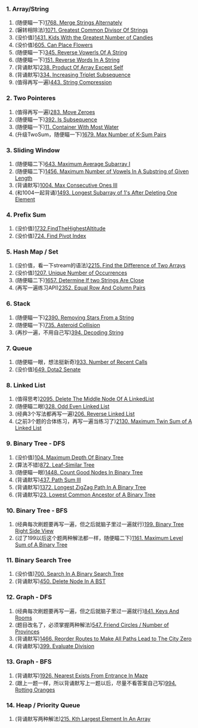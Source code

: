 ### 1. Array/String

1.  (随便瞄一下)[1768. Merge Strings Alternately](https://github.com/yuchenwang2011/Java-Practice/blob/master/1500-1800/1768.MergeStringsAlternately)
2.  (辗转相除法)[1071. Greatest Common Divisor Of Strings](https://github.com/yuchenwang2011/Java-Practice/blob/master/901-1200/1001-1050/1071.GreatestCommonDivisorOfStrings)
3.  (没价值)[1431. Kids With the Greatest Number of Candies](https://github.com/yuchenwang2011/Java-Practice/blob/master/1200-1500/1400-1450/1431.KidsWithTheGreatestNumberOfCandies)
4.   (没价值)[605. Can Place Flowers](https://github.com/yuchenwang2011/Java-Practice/blob/master/601-900/601-650/605.CanPlaceFlowers)
5.   (随便瞄一下)[345. Reverse Vowerls Of A String](https://github.com/yuchenwang2011/Java-Practice/blob/master/301-600/301-350/345.ReverseVowelsOfAString.java)
6.   (随便瞄一下)[151. Reverse Words In A String](https://github.com/yuchenwang2011/Java-Practice/blob/master/1-300/151-200/151.ReverseWordsInAString.java)
7.   (背诵默写)[238. Product Of Array Except Self](https://github.com/yuchenwang2011/Java-Practice/blob/master/1-300/201-250/238.ProductOfArrayExceptSelf.java)
8.   (背诵默写)[334. Increasing Triplet Subsequence](https://github.com/yuchenwang2011/Java-Practice/blob/master/301-600/301-350/334.IncreasingTripletSubsequence.java)
9.   (值得再写一遍)[443. String Compression](https://github.com/yuchenwang2011/Java-Practice/blob/master/301-600/401-450/443.StringCompression)

### 2. Two Pointeres
1.  (值得再写一遍)[283. Move Zeroes](https://github.com/yuchenwang2011/Java-Practice/blob/master/1-300/251-300/283.MoveZeroes.java)
2.  (随便瞄一下)[392. Is Subsequence](https://github.com/yuchenwang2011/Java-Practice/blob/master/301-600/351-400/392.IsSubsequence)
3.  (随便瞄一下)[11. Container With Most Water](https://github.com/yuchenwang2011/Java-Practice/blob/master/1-300/1-50/11.ContainerWIthMostWater.java)
4.  (升级TwoSum，随便瞄一下)[1679. Max Number of K-Sum Pairs](https://github.com/yuchenwang2011/Java-Practice/blob/master/1500-1800/1650-1700/1679.MaxNumberOfK-SumPairs)

### 3. Sliding Window
1.  (随便瞄二下)[643. Maximum Average Subarray I](https://github.com/yuchenwang2011/Java-Practice/blob/master/601-900/601-650/643.MaximumAverageSubarrayI)
2.  (随便瞄二下)[1456. Maximum Number of Vowels In A Substring of Given Length](https://github.com/yuchenwang2011/Java-Practice/blob/master/1200-1500/1450-1500/1456.MaximumNumberOfVowelsInASubstringOfGivenLength)
3.  (背诵默写)[1004. Max Consecutive Ones III](https://github.com/yuchenwang2011/Java-Practice/blob/master/901-1200/1001-1050/1004.MaxConsecutiveOnesIII)
4.  (和1004一起背诵)[1493. Longest Subarray of 1's After Deleting One Element](https://github.com/yuchenwang2011/Java-Practice/blob/master/1200-1500/1450-1500/1493.LongestSubarrayof1sAfterDeletingOneElement)

### 4. Prefix Sum
1.  (没价值)[1732.FindTheHighestAltitude](https://github.com/yuchenwang2011/Java-Practice/blob/master/1500-1800/1700-1750/1732.FindTheHighestAltitude)
2.  (没价值)[724. Find Pivot Index](https://github.com/yuchenwang2011/Java-Practice/blob/master/601-900/700-750/724.FindPivotIndex)

### 5. Hash Map / Set
1.  (没价值，看一下stream的语法)[2215. Find the Difference of Two Arrays](https://github.com/yuchenwang2011/Java-Practice/blob/master/2100-2400/2200-2250/2215.FindTheDifferenceOfTwoArrays)
2.  (没价值)[1207. Unique Number of Occurrences](https://github.com/yuchenwang2011/Java-Practice/blob/master/1200-1500/1200-1250/1207.UniqueNumberOfOccurrences)
3.  (随便瞄二下)[1657. Determine If two Strings Are Close](https://github.com/yuchenwang2011/Java-Practice/blob/master/1500-1800/1650-1700/1657.DetermineIfTwoStringsAreClose)
4.  (再写一遍练习API)[2352. Equal Row And Column Pairs](https://github.com/yuchenwang2011/Java-Practice/blob/master/2100-2400/2350-2400/2352.EqualRowAndColumnPairs)

### 6. Stack
1.  (随便瞄一下)[2390. Removing Stars From a String](https://github.com/yuchenwang2011/Java-Practice/blob/master/2100-2400/2350-2400/2390.RemovingStarsFromAString)
2.  (随便瞄一下)[735. Asteroid Collision](https://github.com/yuchenwang2011/Java-Practice/blob/master/601-900/700-750/735.AsteroidCollision)
3.  (再抄一遍，不用自己写)[394. Decoding String](https://github.com/yuchenwang2011/Java-Practice/blob/master/301-600/351-400/394.DecodingString)

### 7. Queue
1.  (随便瞄一眼，想法挺新奇)[933. Number of Recent Calls](https://github.com/yuchenwang2011/Java-Practice/blob/master/901-1200/901-950/933.NumberOfRecentCalls)
2.  (没价值)[649. Dota2 Senate](https://github.com/yuchenwang2011/Java-Practice/blob/master/601-900/601-650/649.Dota2Senate)

### 8. Linked List
1.  (值得思考)[2095. Delete The Middle Node Of A LinkedList](https://github.com/yuchenwang2011/Java-Practice/blob/master/1800-2100/2050-2100/2095.DeleteTheMiddleNodeOfALinkedList)
2.  (随便瞄二眼)[328. Odd Even Linked List](https://github.com/yuchenwang2011/Java-Practice/blob/master/301-600/301-350/328.OddEvenLInkedList.java)
3.  (经典3个写法都再写一遍)[206. Reverse Linked List](https://github.com/yuchenwang2011/Java-Practice/blob/master/1-300/201-250/206.ReverseLinkedList.java)
4.  (之前3个题的合体练习，再写一遍当练习了)[2130. Maximum Twin Sum of A Linked List](https://github.com/yuchenwang2011/Java-Practice/blob/master/2100-2400/2100-2150/2130.MaximumTwinSumOfALinkedList)

### 9. Binary Tree - DFS
1.  (没价值)[104. Maximum Depth Of Binary Tree](https://github.com/yuchenwang2011/Java-Practice/blob/master/1-300/101-150/104.MaximumDepthOfBinaryTree.java)
2.  (算法不错)[872. Leaf-Similar Tree](https://github.com/yuchenwang2011/Java-Practice/blob/master/601-900/850-900/872.Leaf-SimilarTrees)
3.  (随便瞄一眼)[1448. Count Good Nodes In Binary Tree](https://github.com/yuchenwang2011/Java-Practice/blob/master/1200-1500/1400-1450/1448.CountGoodNodesInBinaryTree)
4.  (背诵默写)[437. Path Sum III](https://github.com/yuchenwang2011/Java-Practice/blob/master/301-600/401-450/437.PathSumIII)
5.  (背诵默写)[1372. Longest ZigZag Path In A Binary Tree](https://github.com/yuchenwang2011/Java-Practice/blob/master/1200-1500/1350-1400/1372.LongestZigZagPathInABinaryTree)
6.  (背诵默写)[23. Lowest Common Ancestor of A Binary Tree](https://github.com/yuchenwang2011/Java-Practice/blob/master/1-300/201-250/236.LowestCommonAncestorOfABinaryTree.java)

### 10. Binary Tree - BFS
1.  (经典每次刷题要再写一遍，但之后就脑子里过一遍就行)[199. Binary Tree Right Side View](https://github.com/yuchenwang2011/Java-Practice/blob/master/1-300/151-200/199.BinaryTreeRightSideView.java)
2.  (过了199以后这个题两种解法都一样，随便瞄二下)[1161. Maximum Level Sum of A Binary Tree](https://github.com/yuchenwang2011/Java-Practice/blob/master/901-1200/1150-1200/1161.MaximumLevelSumOfABinaryTree.java)

### 11. Binary Search Tree
1.  (没价值)[700. Search In A Binary Search Tree](https://github.com/yuchenwang2011/Java-Practice/blob/master/601-900/700-750/700.SearchInABinarySearchTree)
2.  (背诵默写)[450. Delete Node In A BST](https://github.com/yuchenwang2011/Java-Practice/blob/master/301-600/401-450/450.DeleteNodeInABST.java)

### 12. Graph - DFS
1.  (经典每次刷题要再写一遍，但之后就脑子里过一遍就行)[841. Keys And Rooms](https://github.com/yuchenwang2011/Java-Practice/blob/master/601-900/800-850/841.KeysAndRooms)
2.  (题目改名了，必须掌握两种解法)[547. Friend Circles / Number of Provinces](https://github.com/yuchenwang2011/Java-Practice/blob/master/301-600/501-550/547.FriendCircles.java)
3.  (背诵默写)[1466. Reorder Routes to Make All Paths Lead to The City Zero](https://github.com/yuchenwang2011/Java-Practice/blob/master/1200-1500/1450-1500/1466.ReorderRoutesToMakeAllPathsLeadToTheCityZero)
4.  (背诵默写)[399. Evaluate Division](https://github.com/yuchenwang2011/Java-Practice/blob/master/301-600/351-400/399.EvaluateDivision.java)

### 13. Graph - BFS
1.  (背诵默写)[1926. Nearest Exists From Entrance In Maze](https://github.com/yuchenwang2011/Java-Practice/blob/master/1800-2100/1900-1950/1926.NearestExistFromEntranceInMaze)
2.  (跟上一题一样，所以背诵默写上一题以后，尽量不看答案自己写)[994. Rotting Oranges](https://github.com/yuchenwang2011/Java-Practice/blob/master/901-1200/950-1000/994.RottingOranges.java)

### 14. Heap / Priority Queue
1.  (背诵默写两种解法)[215. Kth Largest Element In An Array](https://github.com/yuchenwang2011/Java-Practice/blob/master/1-300/201-250/215.KthLargestElementInAnArray.java)
